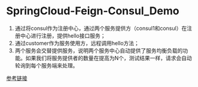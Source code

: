 # SpringCloud-Feign-Consul_Demo

1. 通过将consul作为注册中心，通过两个服务提供方（consul1和consul）在注册中心进行注册，提供hello接口服务；    
2. 通过customer作为服务使用方，远程调用hello方法；    
3. 两个服务会交替提供服务，说明两个服务中心自动提供了服务均衡负载的功能。如果我们将服务提供者的数量在提高为N个，测试结果一样，请求会自动轮询到每个服务端来处理。    

[参考链接](http://www.ityouknow.com/spring-cloud.html)
